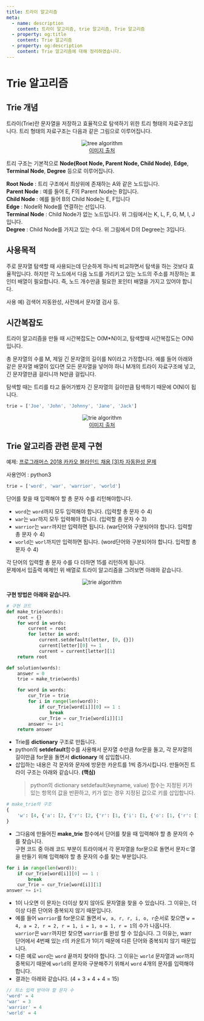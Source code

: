 ```yaml
---
title: 트라이 알고리즘
meta:
  - name: description
    content: 트라이 알고리즘, trie 알고리즘, Trie 알고리즘
  - property: og:title
    content: Trie 알고리즘
  - property: og:description
    content: Trie 알고리즘에 대해 정리하였습니다.
---
```


# Trie 알고리즘

## Trie 개념

트라이(Trie)란 문자열을 저장하고 효율적으로 탐색하기 위한 트리 형태의 자료구조입니다. 트리 형태의 자료구조는 다음과 같은 그림으로 이루어집니다.

<center>
  <figure>
    <img src="https://user-images.githubusercontent.com/22426851/98461577-96c08880-21f0-11eb-8a8d-88017f1efd1b.jpeg" alt="tree algorithm">
    <figcaption style="font-size: 14px;">
      <a href="http://blog.daum.net/servant2342/8382646" target="_blank" rel="noopener noreferrer">이미지 출처</a>
    </figcaption>
  </figure>
</center>

트리 구조는 기본적으로 **Node(Root Node, Parent Node, Child Node)**, **Edge**, **Terminal Node**, **Degree** 등으로 이루어집니다.

**Root Node** : 트리 구조에서 최상위에 존재하는 A와 같은 노드입니다.  
**Parent Node** : 예를 들어 E, F의 Parent Node는 B입니다.  
**Child Node** : 예를 들어 B의 Child Node는 E, F입니다  
**Edge** : Node와 Node를 연결하는 선입니다.  
**Terminal Node** : Child Node가 없는 노드입니다. 위 그림에서는 K, L, F, G, M, I, J입니다.  
**Degree** : Child Node를 가지고 있는 수다. 위 그림에서 D의 Degree는 3입니다.

## 사용목적

주로 문자열 탐색할 때 사용되는데 단순하게 하나씩 비교하면서 탐색을 하는 것보다 효율적입니다. 하지만 각 노드에서 다음 노드를 가리키고 있는 노드의 주소를 저장하는 포인터 배열이 필요합니다. 즉, 노드 개수만큼 필요한 포인터 배열을 가지고 있어야 합니다.

사용 예) 검색어 자동완성, 사전에서 문자열 검사 등.

## 시간복잡도

트라이 알고리즘을 만들 때 시간복잡도는 O(M\*N)이고, 탐색할때 시간복잡도는 O(N)입니다.

총 문자열의 수를 M, 제일 긴 문자열의 길이를 N이라고 가정합니다. 예를 들어 아래와 같은 문자열 배열이 있다면 모든 문자열을 넣어야 하니 M개의 트라이 자료구조에 넣고, 긴 문자열만큼 걸리니까 N만큼 걸립니다.

탐색할 때는 트리를 타고 들어가봤자 긴 문자열의 길이만큼 탐색하기 때문에 O(N)이 됩니다.

```javascript
trie = ['Joe', 'John', 'Johnny', 'Jane', 'Jack']
```

<center>
  <figure>
    <img src="https://user-images.githubusercontent.com/22426851/97883307-0a354680-1d68-11eb-83c0-d4377246bbed.jpg" alt="trie algorithm">
    <figcaption style="font-size: 14px;">
      <a href="https://blog.ilkyu.kr/entry/%ED%8C%8C%EC%9D%B4%EC%8D%AC%EC%97%90%EC%84%9C-Trie-%ED%8A%B8%EB%9D%BC%EC%9D%B4-%EA%B5%AC%ED%98%84%ED%95%98%EA%B8%B0" target="_blank" rel="noopener noreferrer">이미지 출처</a>
    </figcaption>
  </figure>
</center>

## Trie 알고리즘 관련 문제 구현

예제: [프로그래머스 2018 카카오 블라인드 채용 [3]차 자동완성 문제](https://programmers.co.kr/learn/courses/30/lessons/17685)

사용언어 : python3

```javascript
trie = ['word', 'war', 'warrior', 'world']
```

단어를 찾을 때 입력해야 할 총 문자 수를 리턴해야합니다.

- `word`는 `word`까지 모두 입력해야 합니다. (입력할 총 문자 수 4)
- `war`는 `war`까지 모두 입력해야 합니다. (입력할 총 문자 수 3)
- `warrior`는 `warr`까지만 입력하면 됩니다. (war단어와 구분되어야 합니다. 입력할 총 문자 수 4)
- `world`는 `worl`까지만 입력하면 됩니다. (word단어와 구분되어야 합니다. 입력할 총 문자 수 4)

각 단어의 입력할 총 문자 수를 다 더하면 15를 리턴하게 됩니다.  
문제에서 입출력 예제인 위 배열로 트라이 알고리즘을 그려보면 아래와 같습니다.

<center>
  <figure>
    <img src="https://user-images.githubusercontent.com/22426851/98465231-3428b600-220b-11eb-9721-01daf7f092dd.png" alt="trie algorithm">
  </figure>
</center>

**구현 방법은 아래와 같습니다.**

```python
# 구현 코드
def make_trie(words):
    root = {}
    for word in words:
        current = root
        for letter in word:
            current.setdefault(letter, [0, {}])
            current[letter][0] += 1
            current = current[letter][1]
    return root

def solution(words):
    answer = 0
    trie = make_trie(words)

    for word in words:
        cur_Trie = trie
        for i in range(len(word)):
            if cur_Trie[word[i]][0] == 1 :
                break
            cur_Trie = cur_Trie[word[i]][1]
        answer += i+1
    return answer
```

- Trie를 **dictionary** 구조로 만듭니다.
- python의 **setdefault**함수를 사용해서 문자열 수만큼 for문을 돌고, 각 문자열의 길이만큼 for문을 돌면서 **dictionary** 에 삽입합니다.
- 삽입하는 내용은 각 문자와 문자에 방문한 카운트를 1씩 증가시킵니다. 만들어진 트라이 구조는 아래와 같습니다. **(핵심)**
  > python의 dictionary setdefault(keyname, value) 함수는 지정된 키가 있는 항목의 값을 반환하고, 키가 없는 경우 지정된 값으로 키를 삽입합니다.

```python
# make_trie의 구조
{
    'w': [4, {'a': [2, {'r': [2, {'r': [1, {'i': [1, {'o': [1, {'r': [1, {}]}]}]}]}]}], 'o': [2, {'r': [2, {'d': [1, {}], 'l': [1, {'d': [1, {}]}]}]}]}]
}
```

- 그다음에 만들어진 **make_trie** 함수에서 단어를 찾을 때 입력해야 할 총 문자의 수를 찾습니다.  
  구현 코드 중 아래 코드 부분이 트라이에서 각 문자열을 for문으로 돌면서 문자ㄷ열을 만들기 위해 입력해야 할 총 문자의 수를 찾는 부분입니다.

```python
for i in range(len(word)):
    if cur_Trie[word[i]][0] == 1 :
        break
    cur_Trie = cur_Trie[word[i]][1]
answer += i+1
```

- 1이 나오면 이 문자는 더이상 찾지 않아도 문자열을 찾을 수 있습니다. 그 이유는, 더이상 다른 단어와 중복되지 않기 때문입니다.
- 예를 들어 `warrior`를 for문으로 돌면서 `w, a, r, r, i, o, r`순서로 찾으면 `w = 4, a = 2, r = 2, r = 1, i = 1, o = 1, r = 1`의 수가 나옵니다.  
  `warrior`은 `warr`까지만 찾으면 `warrior`를 완성 할 수 있습니다. 그 이유는, warr 단어에서 4번째 있는 r의 카운트가 1이기 때문에 다른 단어와 중복되지 않기 때문입니다.
- 다른 예로 `word`는 `word` 끝까지 찾아야 합니다. 그 이유는 `world` 문자열과 `wor`까지 중복되기 때문에 `world`의 문자와 구분해주기 위해서 `word` 4개의 문자를 입력해야 합니다.
- 결과는 아래와 같습니다. (4 + 3 + 4 + 4 = 15)

```javascript
// 최소 입력 받아야 할 문자 수
'word' = 4
'war' = 3
'warrior' = 4
'world' = 4
```
